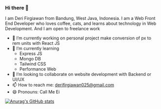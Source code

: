 ### Hi there 👋

I am Deri Firgiawan from Bandung, West Java, Indonesia. 
I am a Web Front End Developer who loves coffee, cats, and learns about technology in Web Development. And I am open to freelance work

- 🔭 I’m currently working on personal project make conversion of px to rem units with React JS
- 🌱 I’m currently learning 
   - Express JS
   - Mongo DB
   - Tailwind CSS
   - Performance Web
- 👯 I’m looking to collaborate on website development with Backend or UI/UX
- 📫 How to reach me: [derifirgiawan025@gmail.com](mailto:derifirgiawan025@gmail.com)
- 😄 Pronouns: Call Me Ei

[![Anurag's GitHub stats](https://github-readme-stats.vercel.app/api?username=DeriFirgiawan&&show_icons=true&title=_color=ffffff&icon_color=bb2acf&text_color=daf7dc&bg_color=151515)](https://github.com/DeriFirgiawan/github-readme-stats)
